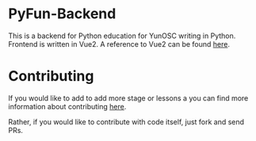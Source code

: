 # PyFun-Backend
This is a backend for Python education for YunOSC writing in Python.  
Frontend is written in Vue2. A reference to Vue2 can be found [here](https://github.com/YunOSC/PyFun-Frontend).

# Contributing
If you would like to add to add more stage or lessons a you can find more information about contributing [here](https://github.com/YunOSC/PyFun-Backend/blob/master/CONTRIBUTING.md).

Rather, if you would like to contribute with code itself, just fork and send PRs.
